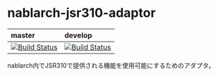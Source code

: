 # nablarch-jsr310-adaptor 

| master | develop |
|:-----------|:------------|
|[![Build Status](https://travis-ci.org/nablarch/nablarch-jsr310-adaptor.svg?branch=master)](https://travis-ci.org/nablarch/nablarch-jsr310-adaptor)|[![Build Status](https://travis-ci.org/nablarch/nablarch-jsr310-adaptor.svg?branch=develop)](https://travis-ci.org/nablarch/nablarch-jsr310-adaptor)|

nablarch内でJSR310で提供される機能を使用可能にするためのアダプタ。
